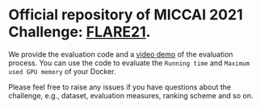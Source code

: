 # Official repository of MICCAI 2021 Challenge: [FLARE21](https://flare.grand-challenge.org/FLARE21/).

We provide the evaluation code and a [video demo](https://www.bilibili.com/video/BV1mU4y1n7V6) of the evaluation process. You can use the code to evaluate the `Running time` and `Maximum used GPU memory` of your Docker.

Please feel free to raise any issues if you have questions about the challenge, e.g., dataset, evaluation measures, ranking scheme and so on.
